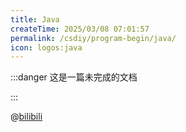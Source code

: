 ```yaml
---
title: Java
createTime: 2025/03/08 07:01:57
permalink: /csdiy/program-begin/java/
icon: logos:java
---
```


:::danger 这是一篇未完成的文档

:::

@[bilibili](BV1fh411y7R8)